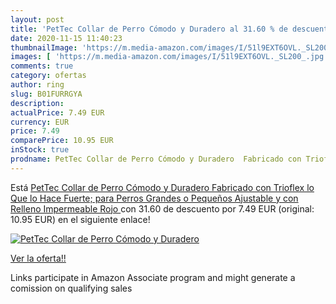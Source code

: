 ```yaml
---
layout: post
title: 'PetTec Collar de Perro Cómodo y Duradero al 31.60 % de descuento'
date: 2020-11-15 11:40:23
thumbnailImage: 'https://m.media-amazon.com/images/I/51l9EXT6OVL._SL200_.jpg'
images: [ 'https://m.media-amazon.com/images/I/51l9EXT6OVL._SL200_.jpg' ]
comments: true
category: ofertas
author: ring
slug: B01FURRGYA
description:
actualPrice: 7.49 EUR
currency: EUR
price: 7.49
comparePrice: 10.95 EUR
inStock: true
prodname: PetTec Collar de Perro Cómodo y Duradero  Fabricado con Trioflex lo Que lo Hace Fuerte; para Perros Grandes o Pequeños  Ajustable y con Relleno Impermeable  Rojo 
---
```


Está [PetTec Collar de Perro Cómodo y Duradero  Fabricado con Trioflex lo Que lo Hace Fuerte; para Perros Grandes o Pequeños  Ajustable y con Relleno Impermeable  Rojo ](https://www.amazon.es/dp/B01FURRGYA/?tag=tolees-21) con 31.60 de descuento por 7.49 EUR (original: 10.95 EUR) en el siguiente enlace!

[![PetTec Collar de Perro Cómodo y Duradero](https://m.media-amazon.com/images/I/51l9EXT6OVL._SL200_.jpg)](https://www.amazon.es/dp/B01FURRGYA/?tag=tolees-21)

[Ver la oferta!!](https://www.amazon.es/dp/B01FURRGYA/?tag=tolees-21)

Links participate in Amazon Associate program and might generate a comission on qualifying sales


